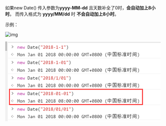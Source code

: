 如果new Date() 传入参数为**yyyy-MM-dd** 且天数补全了0时，**会自动加上8小时**。 而传入格式为  **yyyy/MM/dd** 时 **不会自动加上8小时**。

示例：

![img](https://img-blog.csdnimg.cn/20181102181921502.png)

![image-20200115092724490](./image/image-20200115092724490.png)
